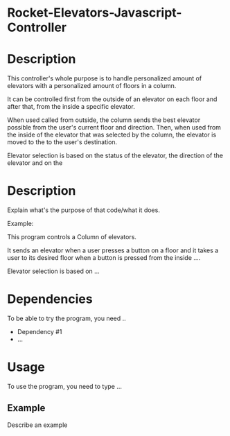 # Rocket-Elevators-Javascript-Controller
# Description

This controller's whole purpose is to handle personalized amount of elevators with a personalized amount of floors in a column.

It can be controlled first from the outside of an elevator on each floor and after that, from the inside a specific elevator.

When used called from outside, the column sends the best elevator possible from the user's current floor and direction. Then, when used from the inside of the elevator that was selected by the column, the elevator is moved to the to the user's destination.

Elevator selection is based on the status of the elevator, the direction of the elevator and on the 

# ###############################################################################################################################################################################
# Description

Explain what's the purpose of that code/what it does.

Example:

This program controls a Column of elevators.

It sends an elevator when a user presses a button on a floor and it takes
a user to its desired floor when a button is pressed from the inside ....

Elevator selection is based on ...

# Dependencies

To be able to try the program, you need ..

- Dependency #1
- ...


# Usage

To use the program, you need to type ...

## Example

Describe an example